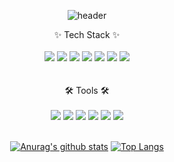 <div align="center">
  
![header](https://capsule-render.vercel.app/api?type=waving&color=auto&height=200&section=header&text=Min%20Hyeonhong&fontSize=80&fontColor=F7F5F5)
  
</div>  

<div align="center">✨ Tech Stack ✨</div>
<br/>
<div align="center">
  <img src="https://img.shields.io/badge/Javascript-F7DF1E?style=flat&logo=javascript&logoColor=white"/>
  <img src="https://img.shields.io/badge/Java-007396?style=flat&logo=Java&logoColor=white" />
  <img src="https://img.shields.io/badge/Typescript-3178C6?style=flat&logo=typescript&logoColor=white" />
  <img src="https://img.shields.io/badge/React-61DAFB?style=flat&logo=React&logoColor=white" />
  <img src="https://img.shields.io/badge/HTML5-E34F26?style=flat&logo=html5&logoColor=white" />
  <img src="https://img.shields.io/badge/CSS-1572B6?style=flat&logo=css3&logoColor=white" />
  <img src="https://img.shields.io/badge/styled-components-DB7093?style=flat&logo=styledcomponents&logoColor=white" />
</div>
<br/><br/>

<div align="center">🛠 Tools 🛠</div>
<br/>
<div align="center">
  <img src="https://img.shields.io/badge/visualstudio-5C2D91?style=flat&logo=visualstudio&logoColor=white"/>
  <img src="https://img.shields.io/badge/visualstudiocode-007ACC?style=flat&logo=visualstudiocode&logoColor=white"/>
  <img src="https://img.shields.io/badge/eclipseide-2C2255?style=flat&logo=eclipseide&logoColor=white"/>
  <img src="https://img.shields.io/badge/github-181717?style=flat&logo=github&logoColor=white"/>
  <img src="https://img.shields.io/badge/slack-4A154B?style=flat&logo=slack&logoColor=white"/>
  <img src="https://img.shields.io/badge/vercel-000000?style=flat&logo=vercel&logoColor=white"/>
</div>
<br/>
<div align="center">
  
[![Anurag's github stats](https://github-readme-stats.vercel.app/api?username=minhyeonhong)](https://github.com/anuraghazra/github-readme-stats)
[![Top Langs](https://github-readme-stats.vercel.app/api/top-langs/?username=minhyeonhong&layout=compact)](https://github.com/anuraghazra/github-readme-stats)

</div>  
